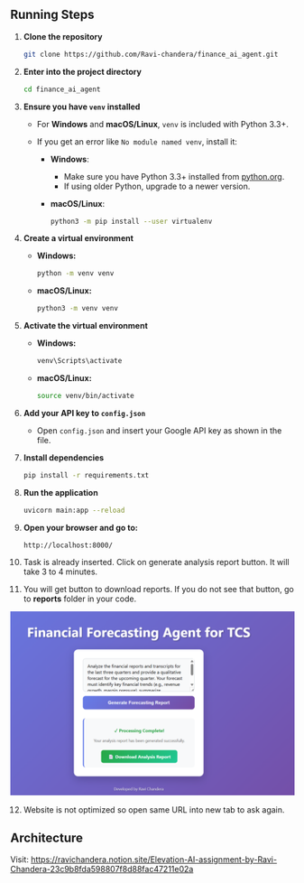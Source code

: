 ## Running Steps

1. **Clone the repository**
   ```bash
   git clone https://github.com/Ravi-chandera/finance_ai_agent.git
   ```

2. **Enter into the project directory**
   ```bash
   cd finance_ai_agent
   ```

3. **Ensure you have `venv` installed**

   - For **Windows** and **macOS/Linux**, `venv` is included with Python 3.3+.
   - If you get an error like `No module named venv`, install it:

     - **Windows**:
       - Make sure you have Python 3.3+ installed from [python.org](https://www.python.org/downloads/).
       - If using older Python, upgrade to a newer version.

     - **macOS/Linux**:
       ```bash
       python3 -m pip install --user virtualenv
       ```

4. **Create a virtual environment**

   - **Windows:**
     ```bash
     python -m venv venv
     ```
   - **macOS/Linux:**
     ```bash
     python3 -m venv venv
     ```

5. **Activate the virtual environment**

   - **Windows:**
     ```bash
     venv\Scripts\activate
     ```
   - **macOS/Linux:**
     ```bash
     source venv/bin/activate
     ```

6. **Add your API key to `config.json`**

   - Open `config.json` and insert your Google API key as shown in the file.

7. **Install dependencies**
   ```bash
   pip install -r requirements.txt
   ```

8. **Run the application**
   ```bash
   uvicorn main:app --reload
   ```

9. **Open your browser and go to:**
   ```
   http://localhost:8000/
   ```
10. Task is already inserted. Click on generate analysis report button. It will take 3 to 4 minutes. 

11. You will get button to download reports. If you do not see that button, go to **reports** folder in your code.

![Screenshot](./artifacts/image.png)

12. Website is not optimized so open same URL into new tab to ask again. 
## Architecture 
Visit: https://ravichandera.notion.site/Elevation-AI-assignment-by-Ravi-Chandera-23c9b8fda598807f8d88fac47211e02a
